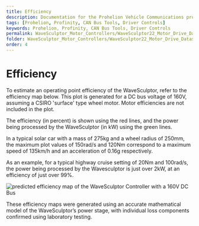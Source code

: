 ```yaml
---
title: Efficiency
description: Documentation for the Prohelion Vehicle Communications protocol
tags: [Prohelion, Profinity, CAN Bus Tools, Driver Controls]
keywords: Prohelion, Profinity, CAN Bus Tools, Driver Controls
permalink: WaveSculptor_Motor_Controllers/WaveSculptor22_Motor_Drive_Datasheet/Efficiency.html
folder: WaveSculptor_Motor_Controllers/WaveSculptor22_Motor_Drive_Datasheet
order: 4
---
```


# Efficiency

To estimate an operating point efficiency of the WaveSculptor, refer to the efficiency map below.  This plot is generated for a DC bus voltage of 160V, assuming a CSIRO 'surface' type wheel motor.  Motor efficiencies are not included in the plot.

The efficiency (in percent) is shown using the red lines, and the power being processed by the WaveSculptor (in kW) using the green lines. 

In a typical solar car with a mass of 275kg and a wheel radius of 250mm, the maximum plot values of 150rad/s and 120Nm correspond to a maximum speed of 135km/h and an acceleration of 0.16g respectively.

As an example, for a typical highway cruise setting of 20Nm and 100rad/s, the power being processed by the Wavesculptor is just over 2kW, at an efficiency of just over 99%.

![predicted efficiency map of the WaveSculptor Controller with a 160V DC Bus]({{site.dox.baseurl}}/images/WaveSculptor22_User_Manual/WaveSculptor_Datasheet.png)

These efficiency maps were generated using an accurate mathematical model of the WaveSculptor’s power stage, with individual loss components confirmed using laboratory testing.
